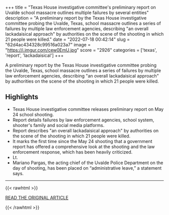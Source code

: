 +++
title = "Texas House investigative committee's preliminary report on Uvalde school massacre outlines multiple failures by several entities"
description = "A preliminary report by the Texas House investigative committee probing the Uvalde, Texas, school massacre outlines a series of failures by multiple law enforcement agencies, describing \"an overall lackadaisical approach\" by authorities on the scene of the shooting in which 21 people were killed."
date = "2022-07-18 00:42:14"
slug = "62d4ac434328c99516a023a7"
image = "https://i.imgur.com/cew0EmU.jpg"
score = "2926"
categories = ['texas', 'report', 'lackadaisical']
+++

A preliminary report by the Texas House investigative committee probing the Uvalde, Texas, school massacre outlines a series of failures by multiple law enforcement agencies, describing \"an overall lackadaisical approach\" by authorities on the scene of the shooting in which 21 people were killed.

## Highlights

- Texas House investigative committee releases preliminary report on May 24 school shooting.
- Report details failures by law enforcement agencies, school system, shooter's family and social media platforms.
- Report describes "an overall lackadaisical approach" by authorities on the scene of the shooting in which 21 people were killed.
- It marks the first time since the May 24 shooting that a government report has offered a comprehensive look at the shooting and the law enforcement response, which has been heavily criticized.
- Lt.
- Mariano Pargas, the acting chief of the Uvalde Police Department on the day of shooting, has been placed on “administrative leave,” a statement says.

---

{{< rawhtml >}}
  <p class="article-category">
    <a target="_blank" href="https://www.cnn.com/2022/07/17/us/texas-house-uvalde-shooting-report/index.html">READ THE ORIGINAL ARTICLE</a>
  </p>
{{< /rawhtml >}}
